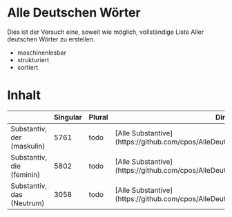 # Alle Deutschen Wörter

Dies ist der Versuch eine, soweit wie möglich, vollständige Liste Aller deutschen Wörter zu erstellen.

- maschinenlesbar
- strukturiert
- sortiert 

# Inhalt

<table>
  <thead>
    <tr>
      <th></th>
      <th>Singular</th>
      <th>Plural</th>
      <th>Direktlink</th>
    </tr>
  </thead>
  <tbody>
    <tr>
      <td>Substantiv, der (maskulin)</td>
      <td>5761</td>
      <td>todo</td>
      <td>[Alle Substantive](https://github.com/cpos/AlleDeutschenWoerter/tree/main/Substantive)
    </tr>
    <tr>
      <td>Substantiv, die (feminin)</td>
      <td>5802</td>
      <td>todo</td>
      <td>[Alle Substantive](https://github.com/cpos/AlleDeutschenWoerter/tree/main/Substantive)
    </tr>
    <tr>
      <td>Substantiv, das (Neutrum)</td>
      <td>3058</td>
      <td>todo</td>
      <td>[Alle Substantive](https://github.com/cpos/AlleDeutschenWoerter/tree/main/Substantive)
    </tr>
  </tbody>
</table>